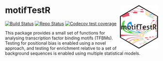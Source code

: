 # motifTestR <img id="motiftestr_logo" src="man/figures/favicon.png" align="right" width = "125" />

<!-- badges: start -->
[![Build Status](https://github.com/smped/motifTestR/workflows/R-CMD-check-bioc/badge.svg)](https://github.com/smped/motifTestR/actions)
[![Repo Status](https://img.shields.io/badge/repo%20status-Active-green.svg)](https://shields.io/)
[![Codecov test coverage](https://codecov.io/gh/smped/motifTestR/branch/gh-actions/graph/badge.svg)](https://codecov.io/gh/smped/motifTestR?branch=gh-actions)
<!-- badges: end -->

This package provides a small set of functions for analysing transcription factor binding motifs (TFBMs).
Testing for positional bias is enabled using a novel approach, and testing for enrichment relative to a set of background sequences is enabled using multiple statistical models.

